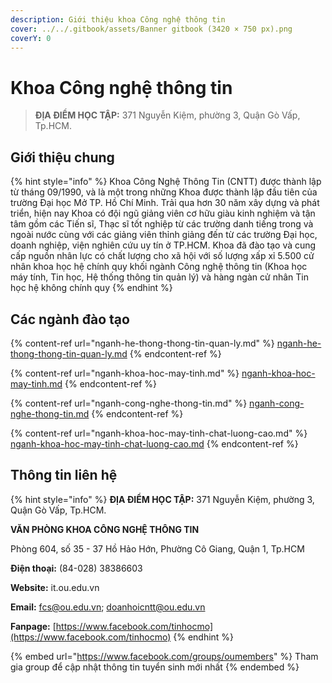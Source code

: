 ```yaml
---
description: Giới thiệu khoa Công nghệ thông tin
cover: ../../.gitbook/assets/Banner gitbook (3420 × 750 px).png
coverY: 0
---
```


# Khoa Công nghệ thông tin

> **ĐỊA ĐIỂM HỌC TẬP:** 371 Nguyễn Kiệm, phường 3, Quận Gò Vấp, Tp.HCM.

## **Giới thiệu chung**

{% hint style="info" %}
Khoa Công Nghệ Thông Tin (CNTT) được thành lập từ tháng 09/1990, và là một trong những Khoa được thành lập đầu tiên của trường Đại học Mở TP. Hồ Chí Minh. Trải qua hơn 30 năm xây dựng và phát triển, hiện nay Khoa có đội ngũ giảng viên cơ hữu giàu kinh nghiệm và tận tâm gồm các Tiến sĩ, Thạc sĩ tốt nghiệp từ các trường danh tiếng trong và ngoài nước cùng với các giảng viên thỉnh giảng đến từ các trường Đại học, doanh nghiệp, viện nghiên cứu uy tín ở TP.HCM. Khoa đã đào tạo và cung cấp nguồn nhân lực có chất lượng cho xã hội với số lượng xấp xỉ 5.500 cử nhân khoa học hệ chính quy khối ngành Công nghệ thông tin (Khoa học máy tính, Tin học, Hệ thống thông tin quản lý) và hàng ngàn cử nhân Tin học hệ không chính quy
{% endhint %}

## Các ngành đào tạo

{% content-ref url="nganh-he-thong-thong-tin-quan-ly.md" %}
[nganh-he-thong-thong-tin-quan-ly.md](nganh-he-thong-thong-tin-quan-ly.md)
{% endcontent-ref %}

{% content-ref url="nganh-khoa-hoc-may-tinh.md" %}
[nganh-khoa-hoc-may-tinh.md](nganh-khoa-hoc-may-tinh.md)
{% endcontent-ref %}

{% content-ref url="nganh-cong-nghe-thong-tin.md" %}
[nganh-cong-nghe-thong-tin.md](nganh-cong-nghe-thong-tin.md)
{% endcontent-ref %}

{% content-ref url="nganh-khoa-hoc-may-tinh-chat-luong-cao.md" %}
[nganh-khoa-hoc-may-tinh-chat-luong-cao.md](nganh-khoa-hoc-may-tinh-chat-luong-cao.md)
{% endcontent-ref %}

## Thông tin liên hệ

{% hint style="info" %}
**ĐỊA ĐIỂM HỌC TẬP:** 371 Nguyễn Kiệm, phường 3, Quận Gò Vấp, Tp.HCM.

**VĂN PHÒNG KHOA CÔNG NGHỆ THÔNG TIN**

Phòng 604, số 35 - 37 Hồ Hảo Hớn, Phường Cô Giang, Quận 1, Tp.HCM

**Điện thoại:** (84-028) 38386603

**Website:** it.ou.edu.vn

**Email:** fcs@ou.edu.vn; doanhoicntt@ou.edu.vn

**Fanpage:** [https://www.facebook.com/tinhocmo](https://www.facebook.com/tinhocmo)
{% endhint %}

{% embed url="https://www.facebook.com/groups/oumembers" %}
Tham gia group để cập nhật thông tin tuyển sinh mới nhất
{% endembed %}
